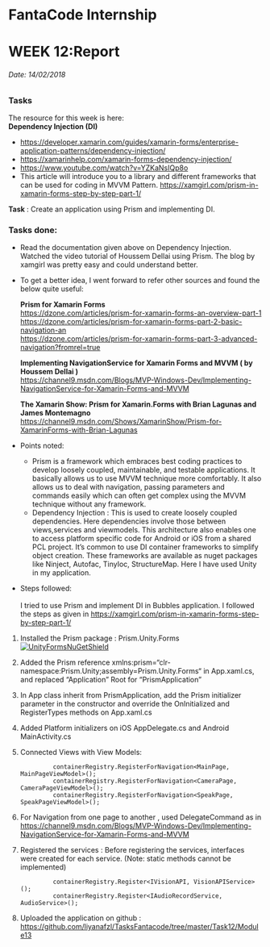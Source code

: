 
# FantaCode Internship
# WEEK 12:Report 

###### Date: 14/02/2018
### Tasks 

The resource for this week is here:<br>
<b>Dependency Injection (DI)</b>
* https://developer.xamarin.com/guides/xamarin-forms/enterprise-application-patterns/dependency-injection/
* https://xamarinhelp.com/xamarin-forms-dependency-injection/
* https://www.youtube.com/watch?v=YZKaNsIQp8o
* This article will introduce you to a library and different frameworks that can be used for coding in MVVM Pattern.
https://xamgirl.com/prism-in-xamarin-forms-step-by-step-part-1/


<b>Task</b> : Create an application using Prism and implementing DI.
### Tasks done:

* Read the documentation given above on Dependency Injection. Watched the video tutorial of Houssem Dellai using Prism. The blog by xamgirl was pretty easy and could understand better.
* To get a better idea, I went forward to refer other sources and found the below quite useful:<br>

  <b>Prism for Xamarin Forms</b>
   <br>https://dzone.com/articles/prism-for-xamarin-forms-an-overview-part-1
<br>https://dzone.com/articles/prism-for-xamarin-forms-part-2-basic-navigation-an
<br>https://dzone.com/articles/prism-for-xamarin-forms-part-3-advanced-navigation?fromrel=true<br>
  
  <b>Implementing NavigationService for Xamarin Forms and MVVM ( by Houssem Dellai )</b>
  <br>https://channel9.msdn.com/Blogs/MVP-Windows-Dev/Implementing-NavigationService-for-Xamarin-Forms-and-MVVM
  
  <b>The Xamarin Show: Prism for Xamarin.Forms with Brian Lagunas and James Montemagno</b>
  <br>https://channel9.msdn.com/Shows/XamarinShow/Prism-for-XamarinForms-with-Brian-Lagunas
* Points noted:<br>
  - Prism is a framework which embraces best coding practices to develop loosely coupled, maintainable, and testable applications.
    It basically allows us to use MVVM technique more comfortably. It also allows us to deal with navigation, passing parameters and         commands easily which can often get complex using the MVVM technique without any framework.
  - Dependency Injection : This is used to create loosely coupled dependencies. Here dependencies involve those between views,services       and viewmodels. This architecture also enables one to access platform specific code for Android or iOS from a shared PCL project.
    It’s common to use DI container frameworks to simplify object creation. These frameworks are available as nuget packages like             Ninject, Autofac, TinyIoc, StructureMap. Here I have used Unity in my application.
* Steps followed:<br>
  <br> I tried to use Prism and implement DI in Bubbles application.
  I followed the steps as given in https://xamgirl.com/prism-in-xamarin-forms-step-by-step-part-1/
1. Installed the Prism package : Prism.Unity.Forms <a href="https://www.nuget.org/packages/Prism.Unity.Forms/" rel="nofollow"><img src="https://camo.githubusercontent.com/709fd2a23b7675bb66f11291ffd20e81fdb43f5c/68747470733a2f2f696d672e736869656c64732e696f2f6e756765742f767072652f507269736d2e556e6974792e466f726d732e737667" alt="UnityFormsNuGetShield" data-canonical-src="https://img.shields.io/nuget/vpre/Prism.Unity.Forms.svg" style="max-width:100%;"></a>
1. Added the Prism reference xmlns:prism=“clr-namespace:Prism.Unity;assembly=Prism.Unity.Forms“ in App.xaml.cs, and replaced “Application” Root for “PrismApplication”
1. In App class inherit from PrismApplication, add the Prism initializer parameter in the constructor and override the OnInitialized and RegisterTypes methods on App.xaml.cs 
1. Added Platform initializers on iOS AppDelegate.cs and Android MainActivity.cs
1. Connected Views with View Models:
   ```
            containerRegistry.RegisterForNavigation<MainPage, MainPageViewModel>();
            containerRegistry.RegisterForNavigation<CameraPage, CameraPageViewModel>();
            containerRegistry.RegisterForNavigation<SpeakPage, SpeakPageViewModel>();
   ```
1. For Navigation from one page to another , used DelegateCommand as in https://channel9.msdn.com/Blogs/MVP-Windows-Dev/Implementing-NavigationService-for-Xamarin-Forms-and-MVVM

1. Registered the services :
Before registering the services, interfaces were created for each service. (Note: static methods cannot be implemented)
   ```
            containerRegistry.Register<IVisionAPI, VisionAPIService>();
            containerRegistry.Register<IAudioRecordService, AudioService>();

   ```
1. Uploaded the application on github :<br>https://github.com/liyanafzl/TasksFantacode/tree/master/Task12/Module13


  

